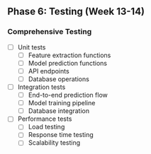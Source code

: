 ## Phase 6: Testing (Week 13-14)

### Comprehensive Testing
- [ ] Unit tests
  - [ ] Feature extraction functions
  - [ ] Model prediction functions
  - [ ] API endpoints
  - [ ] Database operations
- [ ] Integration tests
  - [ ] End-to-end prediction flow
  - [ ] Model training pipeline
  - [ ] Database integration
- [ ] Performance tests
  - [ ] Load testing
  - [ ] Response time testing
  - [ ] Scalability testing
